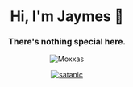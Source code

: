 <h1 align="center">Hi, I'm Jaymes 👋</h1>
<h3 align="center">There's nothing special here.</h3>

<p align="center"> <img src="https://komarev.com/ghpvc/?username=Moxxas&style=for-the-badge" alt="Moxxas" /> </p>

<p align="center"> <a href="https://github.com/ryo-ma/github-profile-trophy"><img src="https://github-profile-trophy.vercel.app/?username=Moxxas&theme=onedark" alt="satanic" /></a> </p>
